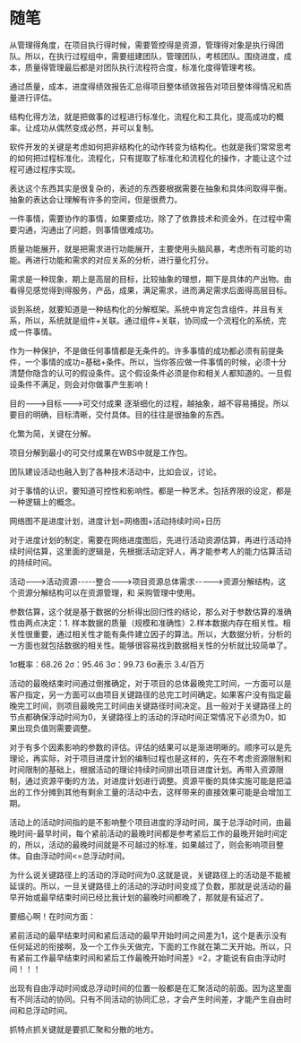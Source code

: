 # 随笔

从管理得角度，在项目执行得时候，需要管控得是资源，管理得对象是执行得团队。所以，在执行过程组中，需要组建团队，管理团队，考核团队。围绕进度，成本，质量得管理最后都是对团队执行流程符合度，标准化度得管理考核。

通过质量，成本，进度得绩效报告汇总得项目整体绩效报告对项目整体得情况和质量进行评估。

结构化得方法，就是把做事的过程进行标准化，流程化和工具化，提高成功的概率。让成功从偶然变成必然，并可以复制。

软件开发的关键是考虑如何把非结构化的动作转变为结构化。也就是我们常常思考的如何把过程标准化，流程化，只有提取了标准化和流程化的操作，才能让这个过程可通过程序实现。

表达这个东西其实是很复杂的，表述的东西要根据需要在抽象和具体间取得平衡。抽象的表达会让理解有许多的空间，但是很费力。

一件事情，需要协作的事情，如果要成功，除了了依靠技术和资金外，在过程中需要沟通，沟通出了问题，则事情很难成功。

质量功能展开，就是把需求进行功能展开，主要使用头脑风暴，考虑所有可能的功能。再进行功能和需求的对应关系的分析，进行量化打分。

需求是一种现象，期上是高层的目标，比较抽象的理想，期下是具体的产出物。由看得见感觉得到得服务，产品，成果，满足需求，进而满足需求后面得高层目标。

谈到系统，就要知道是一种结构化的分解框架。系统中肯定包含组件，并且有关系，所以，系统就是组件+关联。通过组件+关联，协同成一个流程化的系统，完成一件事情。

作为一种保护，不是做任何事情都是无条件的。许多事情的成功都必须有前提条件，一个事情的成功=基础+条件。所以，当你答应做一件事情的时候，必须十分清楚你隐含的认可的假设条件。这个假设条件必须是你和相关人都知道的。一旦假设条件不满足，则会对你做事产生影响！

目的--->目标--->可交付成果  逐渐细化的过程，越抽象，越不容易捕捉。所以要目的明确，目标清晰，交付具体。目的往往是很抽象的东西。

化繁为简，关键在分解。

项目分解到最小的可交付成果在WBS中就是工作包。

团队建设活动也融入到了各种技术活动中，比如会议，讨论。

对于事情的认识，要知道可控性和影响性。都是一种艺术。包括界限的设定，都是一种逻辑上的概念。

网络图不是进度计划，进度计划=网络图+活动持续时间+日历

对于进度计划的制定，需要在网络进度图后，先进行活动资源估算，再进行活动持续时间估算，这里面的逻辑是，先根据活动定好人，再才能参考人的能力估算活动的持续时间。

活动--->活动资源-----整合--->项目资源总体需求----->资源分解结构，这个资源分解结构可以在资源管理，和 采购管理中使用。

参数估算，这个就是基于数据的分析得出回归性的结论，那么对于参数估算的准确性由两点决定：1. 样本数据的质量（规模和准确性）2.样本数据内存在相关性。相关性很重要，通过相关性才能有条件建立因子的算法。所以，大数据分析，分析的一方面也就包括数据的相关性。能够很容易找到数据相关性的分析就比较简单了。

1σ概率：68.26  2σ：95.46  3σ：99.73    6σ表示 3.4/百万  

活动的最晚结束时间通过倒推确定，对于项目的总体最晚完工时间，一方面可以是客户指定，另一方面可以由项目关键路径的总完工时间确定。如果客户没有指定最晚完工时间，则项目最晚完工时间由关键路径时间决定。且一般对于关键路径上的节点都确保浮动时间为0，关键路径上的活动的浮动时间正常情况下必须为0，如果出现负值则需要调整。

对于有多个因素影响的参数的评估。评估的结果可以是渐进明晰的。顺序可以是先理论，再实际，对于项目进度计划的编制过程也是这样的，先在不考虑资源限制和时间限制的基础上，根据活动的理论持续时间排出项目进度计划。再带入资源限制，通过资源平衡的方法，对进度计划进行调整。资源平衡的具体实施可能是把溢出的工作分摊到其他有剩余工量的活动中去，这样带来的直接效果可能是会增加工期。

活动上的活动时间指的是不影响整个项目进度的浮动时间，属于总浮动时间，由最晚时间-最早时间，每个紧前活动的最晚时间都是参考紧后工作的最晚开始时间定的，所以，活动的最晚时间就是不可越过的标准，如果越过了，则会影响项目整体。自由浮动时间<=总浮动时间。

为什么说关键路径上的活动的浮动时间为0.这就是说，关键路径上的活动是不能被延误的。所以，一旦关键路径上的活动的浮动时间变成了负数，那就是说活动的最早开始或最早结束时间已经比我计划的最晚时间都晚了，那就是有延迟了。

要细心啊！在时间方面：

紧前活动的最早结束时间和紧后活动的最早开始时间之间差为1，这个是表示没有任何延迟的衔接啊，及一个工作头天做完，下面的工作就在第二天开始。所以，只有紧前工作最早结束时间和紧后工作最晚开始时间差》=2，才能说有自由浮动时间！！！

出现有自由浮动时间或总浮动时间的位置一般都是在汇聚活动的前面。因为这里面有不同活动的协同。只有不同活动的协同汇总，才会产生时间差，才能产生自由时间和总浮动时间。

抓特点抓关键就是要抓汇聚和分散的地方。